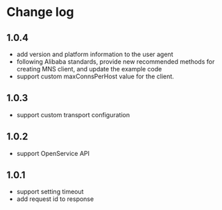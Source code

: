 # Change log

## 1.0.4
- add version and platform information to the user agent
- following Alibaba standards, provide new recommended methods for creating MNS client, and update the example code
- support custom maxConnsPerHost value for the client.

## 1.0.3

- support custom transport configuration

## 1.0.2

- support OpenService API

## 1.0.1

- support setting timeout
- add request id to response
